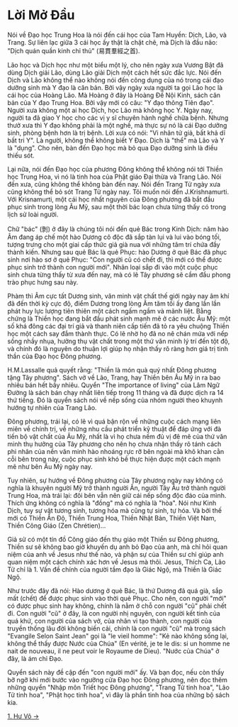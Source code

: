 # Lời Mở Đầu

Nói về Đạo học Trung Hoa là nói đến cái học của Tam Huyền: Dịch, Lão, và Trang.
Sự liên lạc giữa 3 cái học ấy thật là chặt chẽ, mà Dịch là đầu não: "Dịch quán
quần kinh chỉ thủ" (易貫羣經之首).

Lão học và Dịch học như một biểu một lý, cho nên ngày xưa Vương Bật đã dùng Dịch
giải Lão, dùng Lão giải Dịch một cách hết sức đắc lực. Nói đến Dịch và Lão không
thể nào không nói đến công dụng của nó trong cái đạo dưỡng sinh mà Y đạo là căn
bản. Bởi vậy ngày xưa người ta gọi Lão học là cái học của Hoàng Lão. Mà Hoàng ở
đây là Hoàng Đế Nội Kinh, sách căn bản của Y đạo Trung Hoa. Bởi vậy mới có câu:
"Y đạo thông Tiên đạo". Người xưa không một ai học Dịch, học Lão mà không học Y.
Ngày nay, người ta đã giao Y học cho các vị y sĩ chuyên hành nghề chữa bệnh.
Nhưng thưở xưa thì Y đạo không phải là một nghề, mà thực sự nó là cái Đạo dưỡng
sinh, phòng bệnh hơn là trị bệnh. Lời xưa có nói: "Vi nhân tử giả, bất khả dĩ
bất tri Y". Là người, không thể không biết Y Đạo. Dịch là "thể" mà Lão và Y là
"dụng". Cho nên, bàn đến Đạo học mà bỏ qua Đạo dưỡng sinh là điều thiếu sót.

Lại nữa, nói đến Đạo học của phương Đông không thể không nói tới Thiền học Trung
Hoa, vì nó là tinh hoa của Phật giáo Đại thừa và Trang Lão. Nói đến xưa, cũng
không thể không bàn đến nay. Nói đến Trang Tử ngày xưa cũng không thể bỏ sót
Trang Tử ngày nay. Tôi muốn nói đến J.Krishnamurti. Với Krisnamurti, một cái học
nhất nguyên của Đông phương đã bắt đầu phục sinh trong lòng Âu Mỹ, sau một thời
bác loạn chưa từng thấy có trong lịch sử loài người.

Chữ "bác" (剝) ở đây là chúng tôi nói đến quẻ Bác trong Kinh Dịch: năm hào Âm
đang áp chế một hào Dương cô độc đã sắp tàn lụi và lui vào bóng tối, tượng trưng
cho một giai cấp thức giả già nua với những tâm trí chứa đầy thành kiến. Nhưng
sau quẻ Bác là quẻ Phục: hào Dương ở quẻ Bác đã phục sinh nơi hào sơ ở quẻ Phục:
"Con người cũ có chết đi, thì mới có thể được phục sinh trở thành con người mới".
Nhân loại sắp đi vào một cuộc phục sinh chưa từng thấy từ xưa đến nay, mà có lẽ
Tây phương sẽ cầm đầu phong trào phục hưng sau này.

Phàm thì Âm cực tất Dương sinh, văn minh vật chất thế giới ngày nay âm khí đã
đến thời kỳ cực độ, điểm Dương trong lòng Âm tăm tối ấy đang lần lần phát huy
lực lượng tiên thiên một cách ngấm ngầm và mãnh liệt. Bằng chứng là Thiền học
đang bắt đầu phát sinh mạnh mẽ ở các nước Âu Mỹ: một số khá đông các đại trí
giả và thanh niên cấp tiến đã tỏ ra yêu chuộng Thiền học một cách say đắm thành
thực. Có lẽ nhờ họ đã no nê chán mứa với nếp sống nhầy nhụa, hưởng thụ vật chất
trong một thứ văn minh lý trí đến tột độ, và chính đó là nguyên do thuận lợi
giúp họ nhận thấy rõ ràng hơn giá trị tinh thần của Đạo học Đông phương.

H.M.Lassalle quả quyết rằng: "Thiền là món quà quý nhất Đông phương tặng Tây
phương". Sách vở về Lão, Trang, hay Thiền bên Âu Mỹ in ra bao nhiêu bán hết bấy
nhiêu. Quyển "The importance of living" của Lâm Ngữ Đường là sách bán chạy nhất
liên tiếp trong 11 tháng và đã được dịch ra 14 thứ tiếng. Đó là quyển sách nói
về nếp sống của nhóm người theo khuynh hướng tự nhiên của Trang Lão.

Đông phương, trái lại, có lẽ vì quá bận rộn về những cuộc cách mạng liên miên về
chính trị, về những nhu cầu phát triển kỹ thuật để đáp ứng với đà tiến bộ vật
chất của Âu Mỹ, nhất là vì họ chưa nếm đủ vị đê mê của thứ văn minh thụ hưởng
của Tây phương cho nên họ chưa nhận thấy rõ tánh cách phi nhân của nền văn minh
hào nhoáng rực rỡ bên ngoài mà khô khan cằn cỗi bên trong này, cuộc phục sinh
khó bề thực hiện được một cách mạnh mẽ như bên Âu Mỹ ngày nay.

Tuy nhiên, sự hướng về Đông phương của Tây phương ngày nay không có nghĩa là
khuyên người Mỹ trở thành người Ấn, người Tây Âu trở thành người Trung Hoa, mà
trái lại: đôi bên vẫn nên giữ cái nếp sống độc đáo của mình. Thích ứng không có
nghĩa là "đồng" mà có nghĩa là "hòa". Nói như Kinh Dịch, tuy sự vật tương sinh,
tương hóa mà cũng tự sinh, tự hóa. Và bởi thế mới có Thiền Ấn Độ, Thiền Trung
Hoa, Thiền Nhật Bản, Thiền Việt Nam, Thiền Công Giáo (Zen Chrétien)...

Giả sử có một tín đồ Công giáo đến thụ giáo một Thiền sư Đông phương, Thiền sư
sẽ không bao giờ khuyến dụ anh bỏ Đạo của anh, mà chỉ hỏi quan niệm của anh về
Jesus như thế nào, và phận sự của Thiền sư chỉ giúp anh quan niệm một cách chính
xác hơn về Jesus mà thôi. Jesus, Thích Ca, Lão Tử chỉ là 1. Vấn đề chính của
người tầm đạo là Giác Ngộ, mà Thiền là Giác Ngộ.

Như trước đây đã nói: Hào dương ở quẻ Bác, là thứ Dương đã quá già, sắp mất
(chết) để được phục sinh vào thời quẻ Phục. Cho nên, con người "mới" có được
phục sinh hay không, chính là nằm ở chỗ con người "cũ" phải chết đi. Con người
"cũ" ở đây, là con người nhị nguyên, con người kết tinh của quá khứ, con người
của sách vở, của nhân vi tạo thành, con người của truyền thống lâu đời không
biến cải, chính là con người "cũ" mà trong sách "Evangile Selon Saint Jean" gọi
là "le vieil homme": "Kẻ nào không sống lại, không thể thấy được Nước của Chúa"
(En vérité, je te le dis: si un homme ne nait de nouveau, il ne peut voir le
Royaume de Dieu). "Nước của Chúa" ở đây, là ám chỉ Đạo.

Quyển sách này đề cập đến "con người mới" ấy. Và bạn đọc, nếu còn thấy bỡ ngỡ
khi mới bước vào ngưỡng cửa Đạo học Đông phương, nên đọc thêm những quyển "Nhập
môn Triết học Đông phương", "Trang Tử tinh hoa", "Lão Tử tinh hoa", "Phật học
tinh hoa", vì đây là phần tinh hoa của những bộ sách kia.

[1. Hư Vô &rarr;](https://github.com/thaicuc/tinh-hoa-dao-hoc/blob/master/01-hu-vo.md)
